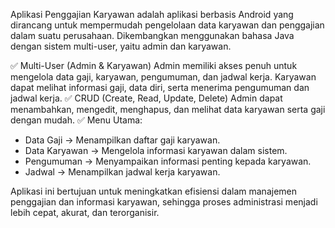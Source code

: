 Aplikasi Penggajian Karyawan adalah aplikasi berbasis Android yang dirancang untuk mempermudah pengelolaan data karyawan dan penggajian dalam suatu perusahaan. Dikembangkan menggunakan bahasa Java dengan sistem multi-user, yaitu admin dan karyawan.

✅ Multi-User (Admin & Karyawan)
Admin memiliki akses penuh untuk mengelola data gaji, karyawan, pengumuman, dan jadwal kerja. Karyawan dapat melihat informasi gaji, data diri, serta menerima pengumuman dan jadwal kerja.
✅ CRUD (Create, Read, Update, Delete)
Admin dapat menambahkan, mengedit, menghapus, dan melihat data karyawan serta gaji dengan mudah.
✅ Menu Utama:
- Data Gaji → Menampilkan daftar gaji karyawan.
- Data Karyawan → Mengelola informasi karyawan dalam sistem.
- Pengumuman → Menyampaikan informasi penting kepada karyawan.
- Jadwal → Menampilkan jadwal kerja karyawan.

Aplikasi ini bertujuan untuk meningkatkan efisiensi dalam manajemen penggajian dan informasi karyawan, sehingga proses administrasi menjadi lebih cepat, akurat, dan terorganisir.
